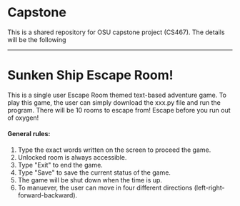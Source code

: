# Capstone
This is a shared repository for OSU capstone project (CS467).
The details will be the following

--------------------
# Sunken Ship Escape Room!

This is a single user Escape Room themed text-based adventure game. To play this game, the user can simply download the xxx.py file and run the program. There will be 10 rooms to escape from! Escape before you run out of oxygen!

#### General rules:
1. Type the exact words written on the screen to proceed the game.
2. Unlocked room is always accessible.
3. Type "Exit" to end the game.
4. Type "Save" to save the current status of the game.
5. The game will be shut down when the time is up.
6. To manuever, the user can move in four different directions (left-right-forward-backward).

